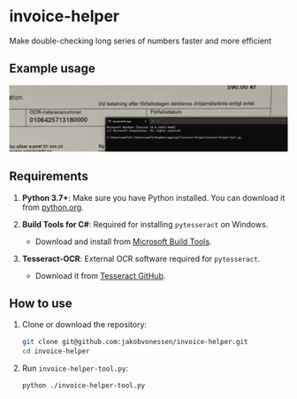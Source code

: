 # invoice-helper
Make double-checking long series of numbers faster and more efficient

## Example usage

![gif showing tool in action](./animation.gif)

## Requirements

1. **Python 3.7+**: Make sure you have Python installed. You can download it from [python.org](https://www.python.org).

2. **Build Tools for C#**: Required for installing `pytesseract` on Windows.
   - Download and install from [Microsoft Build Tools](https://visualstudio.microsoft.com/visual-cpp-build-tools/).

3. **Tesseract-OCR**: External OCR software required for `pytesseract`.
   - Download it from [Tesseract GitHub](https://github.com/tesseract-ocr/tesseract).

## How to use

1. Clone or download the repository:
   ```bash
   git clone git@github.com:jakobvonessen/invoice-helper.git
   cd invoice-helper
   ```
2. Run `invoice-helper-tool.py`:
   ```bash
   python ./invoice-helper-tool.py
   ```